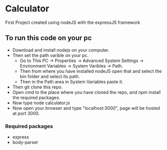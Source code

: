 # Calculator
First Project created using nodeJS with the expressJS framework

## To run this code on your pc
* Download and install nodejs on your computer.
* Then set the path varible on your pc.
  * Go to This PC -> Properties -> Advanced System Settings -> Environment Variables -> System Varibles -> Path.
  * Then from where you have installed nodeJS open that and select the bin folder and select its path.
  * Then in the Path area in System Variables paste it.
 * Then git clone this repo.
 * Open cmd to the place where you have cloned the repo, and npm install the required packages.
 * Now type node calculator.js
 * Now open your browser and type "localhost:3000", page will be hosted at port 3000.
 
 ### Required packages
 * express
 * body-parser
 
